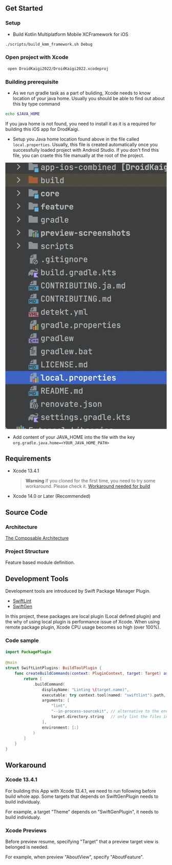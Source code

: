 ## Get Started

### Setup
- Build Kotlin Multiplatform Mobile XCFramework for iOS

```sh
./scripts/build_kmm_framework.sh Debug
```

### Open project with Xcode
```sh
 open DroidKaigi2022/DroidKaigi2022.xcodeproj
```

### Building prerequisite

- As we run gradle task as a part of buliding, Xcode needs to know location of your java home. Usually you should be able to find out about this by type command

```sh
echo $JAVA_HOME
```

If you java home is not found, you need to install it as it is a required for building this iOS app for DrodKaigi.

- Setup you Java home location found above in the file called `local.properties`. Usually, this file is created automatically once you successfully loaded project with Android Studio. If you don't find this file, you can craete this file manually at the root of the project.

![](../art/local.properties-sample.png)

- Add content of your JAVA_HOME into the file with the key `org.gradle.java.home=<YOUR_JAVA_HOME_PATH>`


## Requirements
- Xcode 13.4.1
  > **Warning**
  > If you cloned for the first time, you need to try some workaround. Please check it. [Workaround needed for build](#workaround)
- Xcode 14.0 or Later (Recommended)

## Source Code
### Architecture
[The Composable Architecture](https://github.com/pointfreeco/swift-composable-architecture)

### Project Structure
Feature based module definition.

## Development Tools
Development tools are introduced by Swift Package Manager Plugin.

- [SwiftLint](https://github.com/realm/SwiftLint)
- [SwiftGen](https://github.com/SwiftGen/SwiftGen)

In this project, these packages are local plugin (Local defined plugin) and the why of using local plugin is performance issue of Xcode. When using remote package plugin, Xcode CPU usage becomes so high (over 100%).

### Code sample

```swift
import PackagePlugin

@main
struct SwiftLintPlugins: BuildToolPlugin {
    func createBuildCommands(context: PluginContext, target: Target) async throws -> [Command] {
        return [
            .buildCommand(
                displayName: "Linting \(target.name)",
                executable: try context.tool(named: "swiftlint").path,
                arguments: [
                    "lint",
                    "--in-process-sourcekit", // alternative to the environment variable
                    target.directory.string   // only lint the files in the target directory
                ],
                environment: [:]
            )
        ]
    }
}

```

## Workaround
### Xcode 13.4.1

For building this App with Xcode 13.4.1, we need to run following before build whole app.
Some targets that depends on SwiftGenPlugin needs to build individualy.

For example, a target "Theme" depends on "SwiftGenPlugin", it needs to build individualy.

### Xcode Previews

Before preview resume, specifying "Target" that a preview target view is belonged is needed.

For example, when preview "AboutView", specify "AboutFeature".
